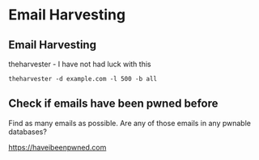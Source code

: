 # Email Harvesting



## Email Harvesting

theharvester - I have not had luck with this
```
theharvester -d example.com -l 500 -b all
```

## Check if emails have been pwned before

Find as many emails as possible. Are any of those emails in any pwnable databases?

https://haveibeenpwned.com


